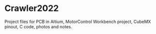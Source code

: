 # Crawler2022
Project files for PCB in Altium, MotorControl Workbench project, CubeMX pinout, C code, photos and notes.
